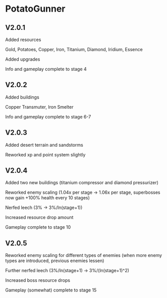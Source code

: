 # PotatoGunner

## V2.0.1

Added resources


Gold,
Potatoes,
Copper,
Iron,
Titanium,
Diamond,
Iridium,
Essence

Added upgrades

Info and gameplay complete to stage 4

## V2.0.2

Added buildings

Copper Transmuter, Iron Smelter


Info and gameplay complete to stage 6-7


## V2.0.3

Added desert terrain and sandstorms

Reworked xp and point system slightly

## V2.0.4

Added two new buildings (titanium compressor and diamond pressurizer)

Reworked enemy scaling (1.04x per stage -> 1.06x per stage, superbosses now gain +100% health every 10 stages)

Nerfed leech (3% -> 3%/ln(stage+1))

Increased resource drop amount

Gameplay complete to stage 10

## V2.0.5

Reworked enemy scaling for different types of enemies (when more enemy types are introduced, previous enemies lessen)

Further nerfed leech (3%/ln(stage+1) -> 3%/(ln(stage+1)^2)

Increased boss resource drops

Gameplay (somewhat) complete to stage 15




